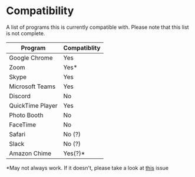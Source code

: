 # Compatibility

A list of programs this is currently compatible with.
Please note that this list is not complete.

|Program|Compatiblity|
|---|---|
|Google Chrome|Yes|
|Zoom|Yes*|
|Skype|Yes|
|Microsoft Teams|Yes|
|Discord|No|
|QuickTime Player|Yes|
|Photo Booth|No|
|FaceTime|No|
|Safari|No (?)|
|Slack|No (?)|
|Amazon Chime|Yes(?)*|

*May not always work. If it doesn't, please take a look at [this](https://github.com/johnboiles/obs-mac-virtualcam/issues/4) issue
